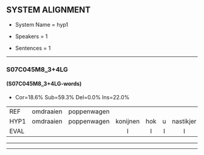 
## SYSTEM ALIGNMENT

- System Name = hyp1

- Speakers = 1

- Sentences = 1

---

### S07C045M8_3+4LG

#### (S07C045M8_3+4LG-words)

- Cor=18.6%	Sub=59.3%	Del=0.0%	Ins=22.0%

|  |  |  |  |  |  |  |  |  |  |  |  |  |  |  |  |  |  |  |  |  |  |  |  |  |  |  |  |  |  |  |  |  |  |  |  |  |  |  |  |  |  |  |  |  |  |  |  |  |  |  |  |  |  |  |  |  |  |  |  |
|:--- |:---:|:---:|:---:|:---:|:---:|:---:|:---:|:---:|:---:|:---:|:---:|:---:|:---:|:---:|:---:|:---:|:---:|:---:|:---:|:---:|:---:|:---:|:---:|:---:|:---:|:---:|:---:|:---:|:---:|:---:|:---:|:---:|:---:|:---:|:---:|:---:|:---:|:---:|:---:|:---:|:---:|:---:|:---:|:---:|:---:|:---:|:---:|:---:|:---:|:---:|:---:|:---:|:---:|:---:|:---:|:---:|:---:|:---:|:---:|
| REF | omdraaien | poppenwagen |  |  |  |  | konijnenhok | elastiekje | * | ruziemaken | teddybeer | dierentuin | paddenstoelen | * | verstoppertje | wasmachine | fototoestel | toiletpapier | vrachtwagen | buurmannen | vogelkooi | olifant | schommelen |  |  | iedereen | schoenenwinkel | knutselen | ophangen | verjaardag | sprookjesboek |  |  | tandenborstel | lucifer | slaapkamer | achterdeur | ziekenhuis |  |  | nieuwsgierig | * | * | * | * | afblijven | kabouter | washandje | sneeuwwitje | goeiendag | vakantie |  |  |  | limonade | autorijden | eindelijk | familie | chocolade |
| HYP1 | omdraaien | poppenwagen | konijnen | hok | u | nastikjer | hu | simaken | dejdibir | direntuyn | balden | stoel | lun | vestopbordje | was | machine | pototosdel | toalet | papier | vrachtwagenbuurmannen | volcoi | olifant | schommelen | idareen | schoenen | winkel | netsullen | op | hanglen | verjaardag | sprookjesboek | dan | den | borstel | lusifer | slaapkamer | achterder | ziekenhuis | nieuws | nieuws | re | s | greesrug | af | blijven | kabater | wasendje | nee | wietj | goeiendag | vakantie | limonarde | auto | rijden | en | de | lujk | familie | chocolader |
| EVAL |  |  | I | I | I | I | S | S | S | S | S | S | S | S | S | S | S | S | S | S | S |  |  | I | I | S | S | S | S |  |  | I | I | S | S |  | S |  | I | I | S | S | S | S | S | S | S | S | S |  |  | I | I | I | S | S | S |  | S |
---

---
